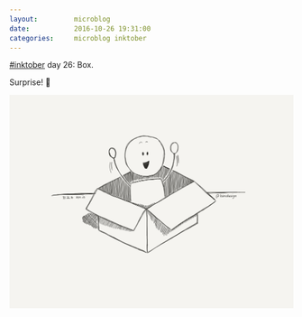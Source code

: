 ```yaml
---
layout:         microblog
date:           2016-10-26 19:31:00
categories:     microblog inktober
---
```

[#inktober](/categories/inktober) day 26: Box.

Surprise! 🎉

![Surprise](/images/microblog/201610261931.jpg)

